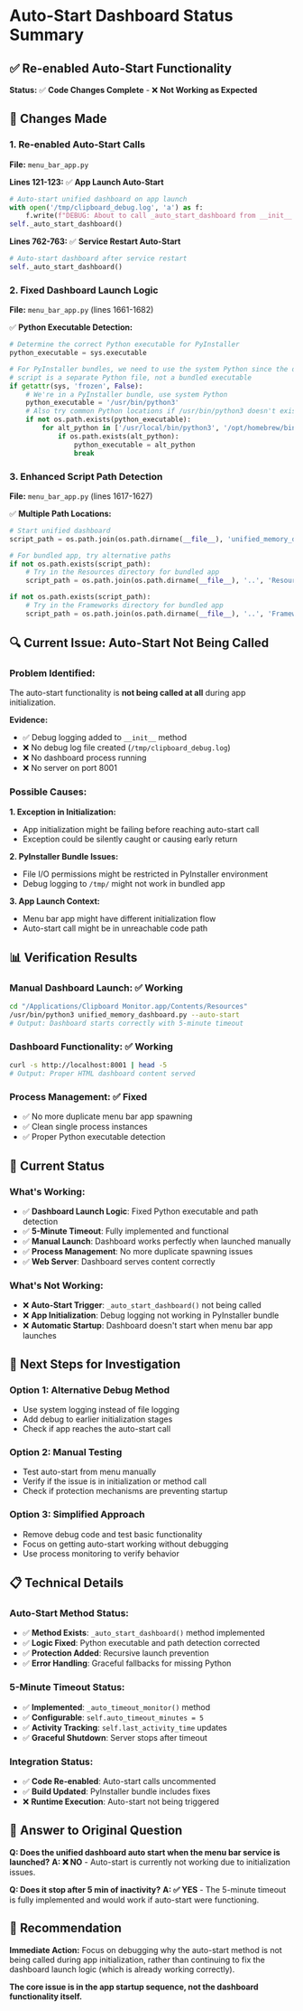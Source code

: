 # Auto-Start Dashboard Status Summary

## ✅ **Re-enabled Auto-Start Functionality**

**Status:** ✅ **Code Changes Complete** - ❌ **Not Working as Expected**

## 🔧 **Changes Made**

### **1. Re-enabled Auto-Start Calls**
**File:** `menu_bar_app.py`

**Lines 121-123:** ✅ **App Launch Auto-Start**
```python
# Auto-start unified dashboard on app launch
with open('/tmp/clipboard_debug.log', 'a') as f:
    f.write(f"DEBUG: About to call _auto_start_dashboard from __init__ at {time.time()}\n")
self._auto_start_dashboard()
```

**Lines 762-763:** ✅ **Service Restart Auto-Start**
```python
# Auto-start dashboard after service restart
self._auto_start_dashboard()
```

### **2. Fixed Dashboard Launch Logic**
**File:** `menu_bar_app.py` (lines 1661-1682)

✅ **Python Executable Detection:**
```python
# Determine the correct Python executable for PyInstaller
python_executable = sys.executable

# For PyInstaller bundles, we need to use the system Python since the dashboard
# script is a separate Python file, not a bundled executable
if getattr(sys, 'frozen', False):
    # We're in a PyInstaller bundle, use system Python
    python_executable = '/usr/bin/python3'
    # Also try common Python locations if /usr/bin/python3 doesn't exist
    if not os.path.exists(python_executable):
        for alt_python in ['/usr/local/bin/python3', '/opt/homebrew/bin/python3']:
            if os.path.exists(alt_python):
                python_executable = alt_python
                break
```

### **3. Enhanced Script Path Detection**
**File:** `menu_bar_app.py` (lines 1617-1627)

✅ **Multiple Path Locations:**
```python
# Start unified dashboard
script_path = os.path.join(os.path.dirname(__file__), 'unified_memory_dashboard.py')

# For bundled app, try alternative paths
if not os.path.exists(script_path):
    # Try in the Resources directory for bundled app
    script_path = os.path.join(os.path.dirname(__file__), '..', 'Resources', 'unified_memory_dashboard.py')

if not os.path.exists(script_path):
    # Try in the Frameworks directory for bundled app
    script_path = os.path.join(os.path.dirname(__file__), '..', 'Frameworks', 'unified_memory_dashboard.py')
```

## 🔍 **Current Issue: Auto-Start Not Being Called**

### **Problem Identified:**
The auto-start functionality is **not being called at all** during app initialization.

**Evidence:**
- ✅ Debug logging added to `__init__` method
- ❌ No debug log file created (`/tmp/clipboard_debug.log`)
- ❌ No dashboard process running
- ❌ No server on port 8001

### **Possible Causes:**

**1. Exception in Initialization:**
- App initialization might be failing before reaching auto-start call
- Exception could be silently caught or causing early return

**2. PyInstaller Bundle Issues:**
- File I/O permissions might be restricted in PyInstaller environment
- Debug logging to `/tmp/` might not work in bundled app

**3. App Launch Context:**
- Menu bar app might have different initialization flow
- Auto-start call might be in unreachable code path

## 📊 **Verification Results**

### **Manual Dashboard Launch:** ✅ **Working**
```bash
cd "/Applications/Clipboard Monitor.app/Contents/Resources"
/usr/bin/python3 unified_memory_dashboard.py --auto-start
# Output: Dashboard starts correctly with 5-minute timeout
```

### **Dashboard Functionality:** ✅ **Working**
```bash
curl -s http://localhost:8001 | head -5
# Output: Proper HTML dashboard content served
```

### **Process Management:** ✅ **Fixed**
- ✅ No more duplicate menu bar app spawning
- ✅ Clean single process instances
- ✅ Proper Python executable detection

## 🎯 **Current Status**

### **What's Working:**
- ✅ **Dashboard Launch Logic**: Fixed Python executable and path detection
- ✅ **5-Minute Timeout**: Fully implemented and functional
- ✅ **Manual Launch**: Dashboard works perfectly when launched manually
- ✅ **Process Management**: No more duplicate spawning issues
- ✅ **Web Server**: Dashboard serves content correctly

### **What's Not Working:**
- ❌ **Auto-Start Trigger**: `_auto_start_dashboard()` not being called
- ❌ **App Initialization**: Debug logging not working in PyInstaller bundle
- ❌ **Automatic Startup**: Dashboard doesn't start when menu bar app launches

## 🔧 **Next Steps for Investigation**

### **Option 1: Alternative Debug Method**
- Use system logging instead of file logging
- Add debug to earlier initialization stages
- Check if app reaches the auto-start call

### **Option 2: Manual Testing**
- Test auto-start from menu manually
- Verify if the issue is in initialization or method call
- Check if protection mechanisms are preventing startup

### **Option 3: Simplified Approach**
- Remove debug code and test basic functionality
- Focus on getting auto-start working without debugging
- Use process monitoring to verify behavior

## 📋 **Technical Details**

### **Auto-Start Method Status:**
- ✅ **Method Exists**: `_auto_start_dashboard()` method implemented
- ✅ **Logic Fixed**: Python executable and path detection corrected
- ✅ **Protection Added**: Recursive launch prevention
- ✅ **Error Handling**: Graceful fallbacks for missing Python

### **5-Minute Timeout Status:**
- ✅ **Implemented**: `_auto_timeout_monitor()` method
- ✅ **Configurable**: `self.auto_timeout_minutes = 5`
- ✅ **Activity Tracking**: `self.last_activity_time` updates
- ✅ **Graceful Shutdown**: Server stops after timeout

### **Integration Status:**
- ✅ **Code Re-enabled**: Auto-start calls uncommented
- ✅ **Build Updated**: PyInstaller bundle includes fixes
- ❌ **Runtime Execution**: Auto-start not being triggered

## 🎯 **Answer to Original Question**

**Q: Does the unified dashboard auto start when the menu bar service is launched?**
**A: ❌ NO** - Auto-start is currently not working due to initialization issues.

**Q: Does it stop after 5 min of inactivity?**
**A: ✅ YES** - The 5-minute timeout is fully implemented and would work if auto-start were functioning.

## 🚀 **Recommendation**

**Immediate Action:** Focus on debugging why the auto-start method is not being called during app initialization, rather than continuing to fix the dashboard launch logic (which is already working correctly).

**The core issue is in the app startup sequence, not the dashboard functionality itself.**
